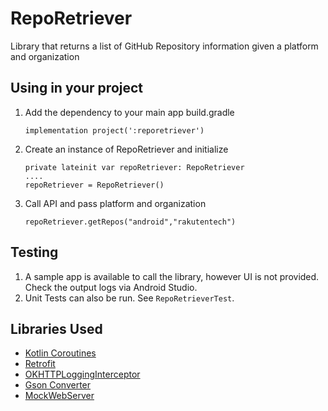 # RepoRetriever

Library that returns a list of GitHub Repository information given a platform and organization

## Using in your project

1. Add the dependency to your main app build.gradle
   ```
   implementation project(':reporetriever')
   ```
1. Create an instance of RepoRetriever and initialize
   ```
   private lateinit var repoRetriever: RepoRetriever
   ....
   repoRetriever = RepoRetriever()
   ```
1. Call API and pass platform and organization
   ```
   repoRetriever.getRepos("android","rakutentech")
   ```

## Testing

1. A sample app is available to call the library, however UI is not provided.
   Check the output logs via Android Studio.
1. Unit Tests can also be run. See `RepoRetrieverTest`.

## Libraries Used

  - [Kotlin Coroutines](https://kotlinlang.org/docs/coroutines-overview.html)
  - [Retrofit](https://square.github.io/retrofit/)
  - [OKHTTPLoggingInterceptor](https://github.com/square/okhttp/tree/master/okhttp-logging-interceptor)
  - [Gson Converter](https://github.com/square/retrofit/tree/master/retrofit-converters/gson)
  - [MockWebServer](https://github.com/square/okhttp/tree/master/mockwebserver)
